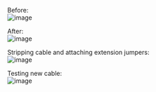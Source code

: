 Before:  
![image](https://github.com/user-attachments/assets/03ad57ee-6a0c-4b61-a446-245bf76f0e0b)  

After:  
![image](https://github.com/user-attachments/assets/93640ba9-3596-423f-86a8-4075147461e5)  

Stripping cable and attaching extension jumpers:  
![image](https://github.com/user-attachments/assets/3ddee4a3-04fd-4ec1-a51d-9b6952d23af9)  

Testing new cable:  
![image](https://github.com/user-attachments/assets/32df153a-19da-4094-ad61-3e872e1a6125)




